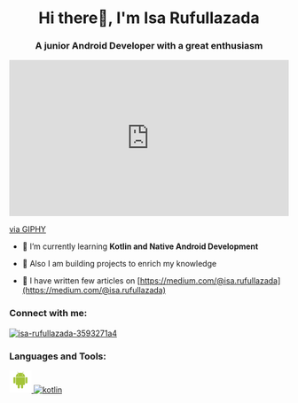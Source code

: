 <h1 align="center">Hi there👋, I'm Isa Rufullazada</h1>
<h3 align="center">A junior Android Developer with a great enthusiasm</h3>
<img align="right" alt="Coding" width="400" src="">
<div style="width:100%;height:0;padding-bottom:56%;position:relative;"><iframe src="https://giphy.com/embed/1GEATImIxEXVR79Dhk" width="100%" height="100%" style="position:absolute" frameBorder="0" class="giphy-embed" allowFullScreen></iframe></div><p><a href="https://giphy.com/gifs/salesforce-bear-computer-work-from-home-1GEATImIxEXVR79Dhk">via GIPHY</a></p>


- 🌱 I’m currently learning **Kotlin and Native Android Development**

- 🔭  Also I am building projects to enrich my knowledge

- 📝 I have written few articles on [https://medium.com/@isa.rufullazada](https://medium.com/@isa.rufullazada)

<h3 align="left">Connect with me:</h3>
<p align="left">
<a href="https://linkedin.com/in/isa-rufullazada-3593271a4" target="blank"><img align="center" src="https://raw.githubusercontent.com/rahuldkjain/github-profile-readme-generator/master/src/images/icons/Social/linked-in-alt.svg" alt="isa-rufullazada-3593271a4" height="30" width="40" /></a>
</p>

<h3 align="left">Languages and Tools:</h3>
<p align="left"> <a href="https://developer.android.com" target="_blank" rel="noreferrer"> <img src="https://raw.githubusercontent.com/devicons/devicon/master/icons/android/android-original-wordmark.svg" alt="android" width="40" height="40"/> </a> <a href="https://kotlinlang.org" target="_blank" rel="noreferrer"> <img src="https://www.vectorlogo.zone/logos/kotlinlang/kotlinlang-icon.svg" alt="kotlin" width="40" height="40"/> </a> </p>

